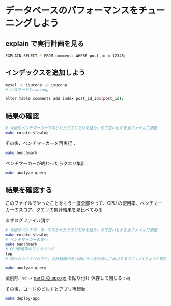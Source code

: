 # データベースのパフォーマンスをチューニングしよう

## explain で実行計画を見る

```bash
EXPLAIN SELECT * FROM comments WHERE post_id = 12345;
```

## インデックスを追加しよう

```bash
mysql -u isuconp -p isuconp
# パスワードもisuconp
```

```bash
alter table comments add index post_id_idx(post_id);
```

## 結果の確認

```bash
# 今回のベンチマーカーで叩かれたクエリだけを見たいので古いものを別ファイルに移動
make rotate-slowlog
```

その後、ベンチマーカーを再実行：

```bash
make benchmark
```

ベンチマーカーが終わったらクエリ集計：

```bash
make analyze-query
```

## 結果を確認する

このファイルでやったことをもう一度全部やって、CPU の使用率、ベンチマーカーのスコア、クエリの集計結果を見比べてみる

まずログファイル消す

```bash
# 今回のベンチマーカーで叩かれたクエリだけを見たいので古いものを別ファイルに移動
make rotate-slowlog
# ベンチマーカーの実行
make benchmark
# CPU使用率のモニタリング
top
# 叩かれたクエリのうち、合計時間が長い順に５つを分析して出力するコマンド(ちょっと時間かかるかも)

make analyze-query
```

全削除 `:%d` → [part2 の app.go](/lecture/part2/app.go) を貼り付け
保存して閉じる `:wq`

その後、コードのビルドとアプリ再起動：

```bash
make deploy-app
```

